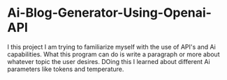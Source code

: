 # Ai-Blog-Generator-Using-Openai-API
I this project I am trying to familiarize myself with the use of API's and Ai capabilities.
What this program can do is write a paragraph or more about whatever topic the user desires.
DOing this I learned about different Ai parameters like tokens and temperature.
